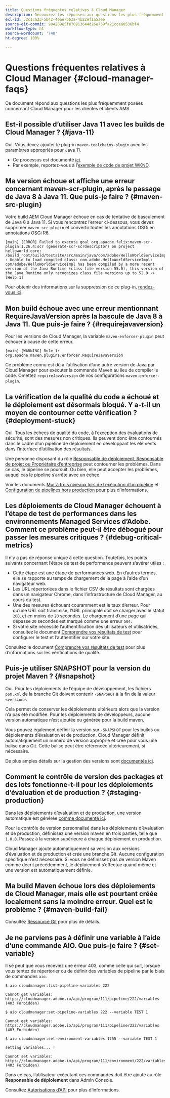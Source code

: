```yaml
---
title: Questions fréquentes relatives à Cloud Manager
description: Découvrez les réponses aux questions les plus fréquemment posées concernant Cloud Manager pour les clientes et clients AMS.
exl-id: 52c1ca23-5b42-4eae-b63a-4b22ef1a5aee
source-git-commit: 984269e5fe70913644d26e759fa21ccea0536bf4
workflow-type: ht
source-wordcount: '748'
ht-degree: 100%

---
```



# Questions fréquentes relatives à Cloud Manager {#cloud-manager-faqs}

Ce document répond aux questions les plus fréquemment posées concernant Cloud Manager pour les clientes et clients AMS.

## Est-il possible d’utiliser Java 11 avec les builds de Cloud Manager ? {#java-11}

Oui. Vous devez ajouter le plug-in `maven-toolchains-plugin` avec les paramètres appropriés pour Java 11.

* Ce processus est documenté [ici](/help/getting-started/using-the-wizard.md).
* Par exemple, reportez-vous à l’[exemple de code de projet WKND](https://github.com/adobe/aem-guides-wknd/commit/6cb5238cb6b932735dcf91b21b0d835ae3a7fe75).

## Ma version échoue et affiche une erreur concernant maven-scr-plugin, après le passage de Java 8 à Java 11. Que puis-je faire ? {#maven-src-plugin}

Votre build AEM Cloud Manager échoue en cas de tentative de basculement de Java 8 à Java 11. Si vous rencontrez l’erreur ci-dessous, vous devez supprimer `maven-scr-plugin` et convertir toutes les annotations OSGi en annotations OSGi R6.

```text
[main] [ERROR] Failed to execute goal org.apache.felix:maven-scr-plugin:1.26.4:scr (generate-scr-scrdescriptor) on project helloworld.core: /build_root/build/testsite/src/main/java/com/adobe/HelloWorldServiceImpl.java : Unable to load compiled class: com.adobe.HelloWorldServiceImpl: com/adobe/HelloWorldServiceImpl has been compiled by a more recent version of the Java Runtime (class file version 55.0), this version of the Java Runtime only recognizes class file versions up to 52.0 -> [Help 1]
```

Pour obtenir des informations sur la suppression de ce plug-in, [rendez-vous ici](https://cqdump.joerghoh.de/2019/01/03/from-scr-annotations-to-osgi-annotations/).

## Mon build échoue avec une erreur mentionnant RequireJavaVersion après la bascule de Java 8 à Java 11. Que puis-je faire ? {#requirejavaversion}

Pour les versions de Cloud Manager, la variable `maven-enforcer-plugin` peut échouer à cause de cette erreur.

```text
[main] [WARNING] Rule 1: org.apache.maven.plugins.enforcer.RequireJavaVersion
```

Ce problème connu est dû à l’utilisation d’une autre version de Java par Cloud Manager pour exécuter la commande Maven au lieu de compiler le code. Omettez `requireJavaVersion` de vos configurations `maven-enforcer-plugin`.

## La vérification de la qualité du code a échoué et le déploiement est désormais bloqué. Y a-t-il un moyen de contourner cette vérification ? {#deployment-stuck}

Oui. Tous les échecs de qualité du code, à l’exception des évaluations de sécurité, sont des mesures non critiques. Ils peuvent donc être contournés dans le cadre d’un pipeline de déploiement en développant les éléments dans l’interface d’utilisation des résultats.

Une personne disposant du rôle [Responsable de déploiement, Responsable de projet ou Propriétaire d’entreprise](/help/requirements/users-and-roles.md#role-definitions) peut contourner les problèmes. Dans ce cas, le pipeline se poursuit. Ou bien, elle peut accepter les problèmes, auquel cas le pipeline s’arrête avec un échec.

Voir les documents [Mur à trois niveaux lors de l’exécution d’un pipeline](/help/using/code-quality-testing.md#three-tier-gates-while-running-a-pipeline) et [Configuration de pipelines hors production](/help/using/non-production-pipelines.md#understanding-the-flow) pour plus d’informations.

## Les déploiements de Cloud Manager échouent à l’étape de test de performances dans les environnements Managed Services d’Adobe. Comment ce problème peut-il être débogué pour passer les mesures critiques ? {#debug-critical-metrics}

Il n’y a pas de réponse unique à cette question. Toutefois, les points suivants concernant l’étape de test de performance peuvent s’avérer utiles :

* Cette étape est une étape de performances web. En d’autres termes, elle se rapporte au temps de chargement de la page à l’aide d’un navigateur web.
* Les URL répertoriées dans le fichier CSV de résultats sont chargées dans un navigateur Chrome, dans l’infrastructure de Cloud Manager, au cours du test.
* Une des mesures échouant couramment est le taux d’erreur. Pour qu’une URL soit transmise, l’URL principale doit se charger avec le statut `200`, et en moins de `20` secondes. Le chargement d’une page qui dépasse `20` secondes est marqué comme une erreur `504`.
* Si votre site nécessite l’authentification des utilisateurs et utilisatrices, consultez le document [Comprendre vos résultats de test](/help/using/code-quality-testing.md#authenticated-performance-testing) pour configurer le test et l’authentifier sur votre site.

Consultez le document [Comprendre vos résultats de test](/help/using/code-quality-testing.md) pour plus d’informations sur les vérifications de qualité.

## Puis-je utiliser SNAPSHOT pour la version du projet Maven ? {#snapshot}

Oui. Pour les déploiements de l’équipe de développement, les fichiers `pom.xml` de la branche Git doivent contenir `-SNAPSHOT` à la fin de la valeur `<version>`.

Cela permet de conserver les déploiements ultérieurs alors que la version n’a pas été modifiée. Pour les déploiements de développeurs, aucune version automatique n’est ajoutée ou générée pour la build maven.

Vous pouvez également définir la version sur `-SNAPSHOT` pour les builds ou déploiements d’évaluation et de production. Cloud Manager définit automatiquement un numéro de version approprié et crée pour vous une balise dans Git. Cette balise peut être référencée ultérieurement, si nécessaire.

De plus amples détails sur la gestion des versions sont [documentés ici](https://experienceleague.adobe.com/fr/docs/experience-manager-cloud-service/content/implementing/using-cloud-manager/managing-code/project-version-handling).

## Comment le contrôle de version des packages et des lots fonctionne-t-il pour les déploiements d’évaluation et de production ? {#staging-production}

Dans les déploiements d’évaluation et de production, une version automatique est générée [comme documenté ici](/help/managing-code/maven-project-version.md).

Pour le contrôle de version personnalisé dans les déploiements d’évaluation et de production, définissez une version maven en trois parties, telle que `1.0.0`. Passez à la version supérieure à chaque déploiement en production.

Cloud Manager ajoute automatiquement sa version aux versions d’évaluation et de production et crée une branche Git. Aucune configuration spécifique n’est nécessaire. Si vous ne définissez pas de version Maven comme décrit précédemment, le déploiement s’effectue quand même et une version est automatiquement définie.

## Ma build Maven échoue lors des déploiements de Cloud Manager, mais elle est pourtant créée localement sans la moindre erreur. Quel est le problème ? {#maven-build-fail}

Consultez [Ressource Git](https://github.com/cqsupport/cloud-manager/blob/main/cm-build-step-fails.md) pour plus de détails.

## Je ne parviens pas à définir une variable à l’aide d’une commande AIO. Que puis-je faire ? {#set-variable}

Il se peut que vous receviez une erreur 403, comme celle qui suit, lorsque vous tentez de répertorier ou de définir des variables de pipeline par le biais de commandes `aio`.

```shell
$ aio cloudmanager:list-pipeline-variables 222

Cannot get variables: https://cloudmanager.adobe.io/api/program/111/pipeline/222/variables (403 Forbidden)

$ aio cloudmanager:set-pipeline-variables 222 --variable TEST 1

Cannot get variables: https://cloudmanager.adobe.io/api/program/111/pipeline/222/variables (403 Forbidden)

$ aio cloudmanager:set-environment-variables 1755 --variable TEST 1

setting variables... !

Cannot set variables: https://cloudmanager.adobe.io/api/program/111/environment/222/variables (403 Forbidden)
```

Dans ce cas, l’utilisateur exécutant ces commandes doit être ajouté au rôle **Responsable de déploiement** dans Admin Console.

Consultez [Autorisations d’API](https://developer.adobe.com/experience-cloud/cloud-manager/guides/getting-started/permissions/) pour plus d’informations.
